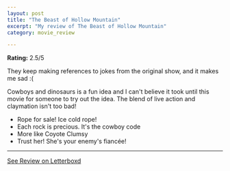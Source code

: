```yaml
---
layout: post
title: "The Beast of Hollow Mountain"
excerpt: "My review of The Beast of Hollow Mountain"
category: movie_review

---
```


**Rating:** 2.5/5

They keep making references to jokes from the original show, and it makes me sad :(

Cowboys and dinosaurs is a fun idea and I can't believe it took until this movie for someone to try out the idea. The blend of live action and claymation isn't too bad!

* Rope for sale! Ice cold rope!
* Each rock is precious. It's the cowboy code
* More like Coyote Clumsy
* Trust her! She's your enemy's fiancée!

<hr>

[See Review on Letterboxd](https://boxd.it/6mXdQj)
